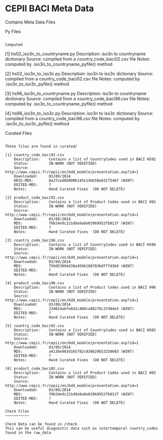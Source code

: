 CEPII BACI Meta Data
====================

Contains Meta Data Files

Py Files
~~~~~~~~

Computed
~~~~~~~~

[1] hs02_iso3n_to_countryname.py
	Description: 	iso3n to countryname dictionary
	Source: 		compiled from a country_code_baci02.csv file
	Notes: 			computed by .iso3n_to_countryname_pyfile() method

[2] hs02_iso3n_to_iso3c.py
	Description: 	iso3n to iso3c dictionary
	Source: 		compiled from a country_code_baci02.csv file
	Notes: 			computed by .iso3n_to_iso3c_pyfile() method

[3] hs96_iso3n_to_countryname.py
	Description: 	iso3n to countryname dictionary
	Source: 		compiled from a country_code_baci96.csv file
	Notes: 			computed by .iso3n_to_countryname_pyfile() method

[4] hs96_iso3n_to_iso3c.py
	Description: 	iso3n to iso3c dictionary
	Source: 		compiled from a country_code_baci96.csv file
	Notes: 			computed by .iso3n_to_iso3c_pyfile() method

Curated Files
~~~~~~~~~~~~~

These files are found in curated/

[1] country_code_baci92.csv 		
	Description: 	Contains a list of CountryCodes used in BACI HS92
	Status: 		IN-WORK (NOT VERIFIED)
	Source: 		http://www.cepii.fr/cepii/en/bdd_modele/presentation.asp?id=1
	Downloaded: 	03/09/2014
	ORIG-MD5: 		8a37ced0b0006145e14bb58e8317546f (WIN7)
	EDITED-MD5: 	?
	Notes: 			Hand Curated Fixes  (DO NOT DELETE)

[2] product_code_baci92.csv
	Description: 	Contains a list of Product Codes used in BACI H92
	Status: 		IN-WORK (NOT VERIFIED)
	Source: 		http://www.cepii.fr/cepii/en/bdd_modele/presentation.asp?id=1
	Downloaded: 	03/09/2014
	MD5: 			f0b24e9c231d9a9a8e03969952fb0137 (WIN7)	
	EDITED-MD5: 	?	
	Notes: 			Hand Curated Fixes  (DO NOT DELETE)		

[3] country_code_baci96.csv 		
	Description: 	Contains a list of CountryCodes used in BACI HS96
	Status: 		IN-WORK (NOT VERIFIED)
	Source: 		http://www.cepii.fr/cepii/en/bdd_modele/presentation.asp?id=1
	Downloaded: 	03/09/2014
	MD5: 			750d53094d38a45961087836d7f7d36d (WIN7)
	EDITED-MD5: 	?
	Notes: 			Hand Curated Fixes  (DO NOT DELETE)

[4] product_code_baci96.csv
	Description: 	Contains a list of Product Codes used in BACI H96
	Status: 		IN-WORK (NOT VERIFIED)
	Source: 		http://www.cepii.fr/cepii/en/bdd_modele/presentation.asp?id=1
	Downloaded: 	03/09/2014
	MD5: 			234014abfe641c400ca88270c37d94e3 (WIN7)	
	EDITED-MD5: 	?	
	Notes: 			Hand Curated Fixes  (DO NOT DELETE)		

[5] country_code_baci02.csv 		
	Description: 	Contains a list of CountryCodes used in BACI HS02
	Status: 		IN-WORK (NOT VERIFIED)
	Source: 		http://www.cepii.fr/cepii/en/bdd_modele/presentation.asp?id=1
	Downloaded: 	03/09/2014
	MD5: 			a413be983d165782c838b29b53258603 (WIN7)
	EDITED-MD5: 	?
	Notes: 			Hand Curated Fixes  (DO NOT DELETE)

[6] product_code_baci02.csv
	Description: 	Contains a list of Product Codes used in BACI H02
	Status: 		IN-WORK (NOT VERIFIED)
	Source: 		http://www.cepii.fr/cepii/en/bdd_modele/presentation.asp?id=1
	Downloaded: 	03/09/2014
	MD5: 			f0b24e9c231d9a9a8e03969952fb0137 (WIN7)		
	EDITED-MD5: 	?
	Notes: 			Hand Curated Fixes  (DO NOT DELETE)		

Check Files
~~~~~~~~~~~

Check Data can be found in /check
This can be useful diagnostic data such as intertemporal country_codes found in the raw_data


